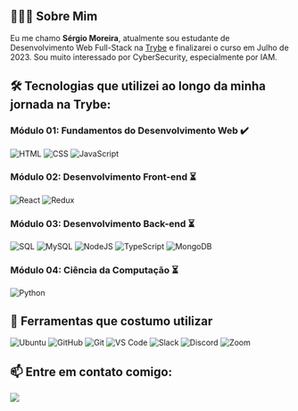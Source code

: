 <!--

-->

## 👨🏻‍💻 Sobre Mim
Eu me chamo **Sérgio Moreira**, atualmente sou estudante de Desenvolvimento Web Full-Stack na [Trybe](https://www.betrybe.com/) e finalizarei o curso em Julho de 2023. Sou muito interessado por CyberSecurity, especialmente por IAM.

## 🛠 Tecnologias que utilizei ao longo da minha jornada na Trybe:

### Módulo 01: Fundamentos do Desenvolvimento Web :heavy_check_mark:
<div>

![HTML](https://img.shields.io/badge/HTML5-E34F26?style=for-the-badge&logo=html5&logoColor=white) 
![CSS](https://img.shields.io/badge/CSS-239120?&style=for-the-badge&logo=css3&logoColor=white)
![JavaScript](https://img.shields.io/badge/JavaScript-F7DF1E?style=for-the-badge&logo=javascript&logoColor=black)

</div>

### Módulo 02: Desenvolvimento Front-end :hourglass_flowing_sand:
<div>

![React](https://img.shields.io/badge/React-20232A?style=for-the-badge&logo=react&logoColor=61DAFB)
![Redux](https://img.shields.io/badge/Redux-593D88?style=for-the-badge&logo=redux&logoColor=white)

</div>

### Módulo 03: Desenvolvimento Back-end :hourglass_flowing_sand:
<div>

![SQL](https://img.shields.io/badge/-SQL-000?style=for-the-badge&logo=MySQL&logoColor=4479A1) 
![MySQL](https://img.shields.io/badge/MySQL-00000F?style=for-the-badge&logo=mysql&logoColor=white)
![NodeJS](https://img.shields.io/badge/Node.js-43853D?style=for-the-badge&logo=node.js&logoColor=white)
![TypeScript](https://img.shields.io/badge/TypeScript-007ACC?style=for-the-badge&logo=typescript&logoColor=white)
![MongoDB](https://img.shields.io/badge/MongoDB-4EA94B?style=for-the-badge&logo=mongodb&logoColor=white) 

</div>

### Módulo 04: Ciência da Computação :hourglass_flowing_sand:
<div>

![Python](https://img.shields.io/badge/-Python-000?style=for-the-badge&logo=python)

</div>

## 🔭 Ferramentas que costumo utilizar
<div>
  
![Ubuntu](https://img.shields.io/badge/Ubuntu-E95420?style=for-the-badge&logo=ubuntu&logoColor=white)
![GitHub](https://img.shields.io/badge/GitHub-100000?style=for-the-badge&logo=github&logoColor=white)
![Git](https://img.shields.io/badge/git%20-%23F05033.svg?&style=for-the-badge&logo=git&logoColor=white)
![VS Code](https://img.shields.io/badge/VSCode-0078D4?style=for-the-badge&logo=visual%20studio%20code&logoColor=white)
![Slack](https://img.shields.io/badge/Slack-4A154B?style=for-the-badge&logo=slack&logoColor=white)
![Discord](https://img.shields.io/badge/Discord-5865F2?style=for-the-badge&logo=discord&logoColor=white)
![Zoom](https://img.shields.io/badge/Zoom-2D8CFF?style=for-the-badge&logo=zoom&logoColor=white)
  
</div>

## 📫  Entre em contato comigo:
<div>
<a href="https://www.linkedin.com/in/s%C3%A9rgio-moreira-silva/" target="_blank"><img src="https://img.shields.io/badge/-LinkedIn-%230077B5?style=for-the-badge&logo=linkedin&logoColor=white" target="_blank"></a>   
<!-- <a href = "mailto:sergioricardomoreirasilva@gmail.com"><img src="https://img.shields.io/badge/Gmail-D14836?style=for-the-badge&logo=gmail&logoColor=white" target="_blank"></a> -->
</div>

<!--
## ⚡ Minhas estatísticas no GitHub 

<div>
<a href="https://github.com/sergiomoreirasjr">
<img height="160em" src="https://github-readme-stats.vercel.app/api/top-langs/?username=sergiomoreirasjr&layout=compact&langs_count=7&theme=dracula"/>
<img height="160em" src="https://github-readme-stats.vercel.app/api?username=sergiomoreirasjr&show_icons=true&theme=dracula&include_all_commits=true&count_private=true"/>
</div>
-->
